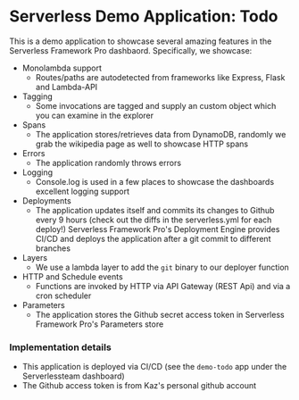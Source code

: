 # Serverless Demo Application: Todo

This is a demo application to showcase several amazing features in the Serverless Framework Pro
dashbaord. Specifically, we showcase:

* Monolambda support
  * Routes/paths are autodetected from frameworks like Express, Flask and Lambda-API
* Tagging
  * Some invocations are tagged and supply an custom object which you can examine in the explorer
* Spans
  * The application stores/retrieves data from DynamoDB, randomly we grab the wikipedia page as well to showcase HTTP spans
* Errors
  * The application randomly throws errors
* Logging
  * Console.log is used in a few places to showcase the dashboards excellent logging support
* Deployments
  * The application updates itself and commits its changes to Github every 9 hours (check out the diffs in the serverless.yml for each deploy!)
    Serverless Framework Pro's Deployment Engine provides CI/CD and deploys the application after a git commit to different branches
* Layers
  * We use a lambda layer to add the `git` binary to our deployer function
* HTTP and Schedule events
  * Functions are invoked by HTTP via API Gateway (REST Api) and via a cron scheduler
* Parameters
  * The application stores the Github secret access token in Serverless Framework Pro's Parameters store

### Implementation details

- This application is deployed via CI/CD (see the `demo-todo` app under the Serverlessteam dashboard)
- The Github access token is from Kaz's personal github account
